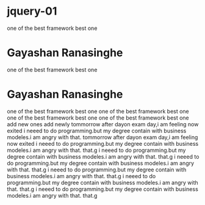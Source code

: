# jquery-01

one of the best framework
best one

# Gayashan Ranasinghe
one of the best framework
best one

# Gayashan Ranasinghe
one of the best framework
best one
one of the best framework
best one
one of the best framework
best one
one of the best framework
best one
add new ones
add newly
tommorrow after dayon exam day,i am feeling now exited 
i neeed to do programming.but my degree contain with business modeles.i am angry with that.
tommorrow after dayon exam day,i am feeling now exited 
i neeed to do programming.but my degree contain with business modeles.i am angry with
 that. that.g
 i neeed to do programming.but my degree contain with business modeles.i am angry with
 that. that.g
i neeed to do programming.but my degree contain with business modeles.i am angry with
 that. that.g
 i neeed to do programming.but my degree contain with business modeles.i am angry with
 that. that.g
 i neeed to do programming.but my degree contain with business modeles.i am angry with
 that. that.g
 i neeed to do programming.but my degree contain with business modeles.i am angry with
 that. that.g

